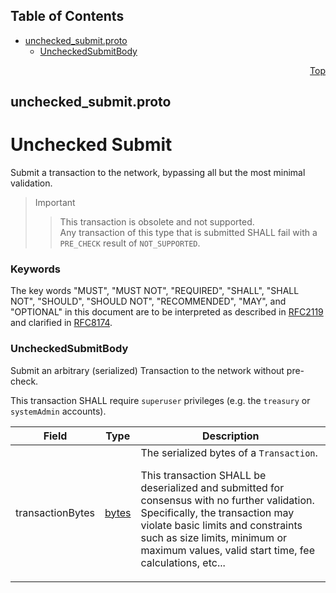 ## Table of Contents

- [unchecked_submit.proto](#unchecked_submit-proto)
    - [UncheckedSubmitBody](#proto-UncheckedSubmitBody)
  



<a name="unchecked_submit-proto"></a>
<p align="right"><a href="#top">Top</a></p>

## unchecked_submit.proto
# Unchecked Submit
Submit a transaction to the network, bypassing all but the most minimal
validation.

> Important
>> This transaction is obsolete and not supported.<br/>
>> Any transaction of this type that is submitted SHALL fail with a
>> `PRE_CHECK` result of `NOT_SUPPORTED`.

### Keywords
The key words "MUST", "MUST NOT", "REQUIRED", "SHALL", "SHALL NOT",
"SHOULD", "SHOULD NOT", "RECOMMENDED", "MAY", and "OPTIONAL" in this
document are to be interpreted as described in
[RFC2119](https://www.ietf.org/rfc/rfc2119) and clarified in
[RFC8174](https://www.ietf.org/rfc/rfc8174).


<a name="proto-UncheckedSubmitBody"></a>

### UncheckedSubmitBody
Submit an arbitrary (serialized) Transaction to the network
without pre-check.

This transaction SHALL require `superuser` privileges
(e.g. the `treasury` or `systemAdmin` accounts).


| Field | Type | Description |
| ----- | ---- | ----------- |
| transactionBytes | [bytes](#bytes) | The serialized bytes of a `Transaction`. <p> This transaction SHALL be deserialized and submitted for consensus with no further validation.<br/> Specifically, the transaction may violate basic limits and constraints such as size limits, minimum or maximum values, valid start time, fee calculations, etc... |





 <!-- end messages -->

 <!-- end enums -->

 <!-- end HasExtensions -->

 <!-- end services -->




